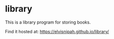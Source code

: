 # library

This is a library program for storing books.

Find it hosted at: https://elvisnipah.github.io/library/